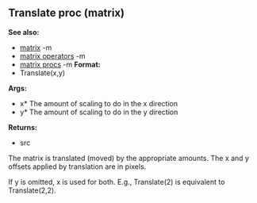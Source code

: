 ## Translate proc (matrix)
**See also:**
*   [matrix](/ref/matrix.md) -m
*   [matrix operators](/ref/matrix/operators.md) -m
*   [matrix procs](/ref/matrix/proc.md) -m<!-- -->
**Format:**
*   Translate(x,y)
<!-- -->
**Args:**
*   x* The amount of scaling to do in the x direction
*   y* The amount of scaling to do in the y direction
<!-- -->
**Returns:**
*   src


The matrix is translated (moved) by the appropriate amounts.
The x and y offsets applied by translation are in pixels. 

If y
is omitted, x is used for both. E.g., Translate(2) is equivalent to
Translate(2,2).